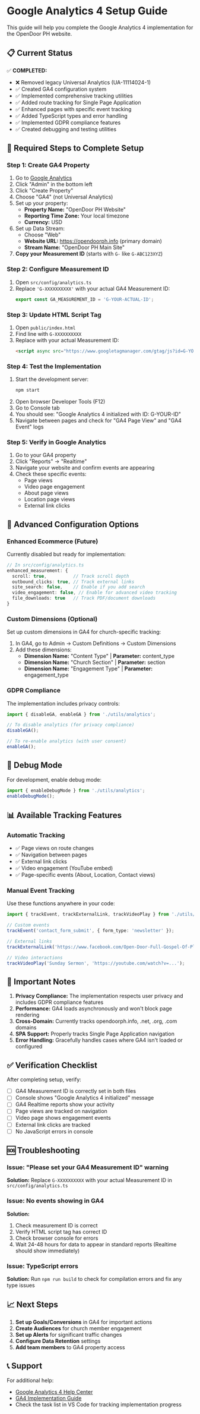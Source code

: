 # Google Analytics 4 Setup Guide

This guide will help you complete the Google Analytics 4 implementation for the OpenDoor PH website.

## 📋 Current Status

✅ **COMPLETED:**
- ❌ Removed legacy Universal Analytics (UA-11114024-1) 
- ✅ Created GA4 configuration system
- ✅ Implemented comprehensive tracking utilities
- ✅ Added route tracking for Single Page Application
- ✅ Enhanced pages with specific event tracking
- ✅ Added TypeScript types and error handling
- ✅ Implemented GDPR compliance features
- ✅ Created debugging and testing utilities

## 🚀 Required Steps to Complete Setup

### Step 1: Create GA4 Property
1. Go to [Google Analytics](https://analytics.google.com/)
2. Click "Admin" in the bottom left
3. Click "Create Property"
4. Choose "GA4" (not Universal Analytics)
5. Set up your property:
   - **Property Name:** "OpenDoor PH Website"
   - **Reporting Time Zone:** Your local timezone
   - **Currency:** USD
6. Set up Data Stream:
   - Choose "Web"
   - **Website URL:** https://opendoorph.info (primary domain)
   - **Stream Name:** "OpenDoor PH Main Site"
7. **Copy your Measurement ID** (starts with `G-` like `G-ABC123XYZ`)

### Step 2: Configure Measurement ID
1. Open `src/config/analytics.ts`
2. Replace `'G-XXXXXXXXXX'` with your actual GA4 Measurement ID:
   ```typescript
   export const GA_MEASUREMENT_ID = 'G-YOUR-ACTUAL-ID';
   ```

### Step 3: Update HTML Script Tag
1. Open `public/index.html`
2. Find line with `G-XXXXXXXXXX`
3. Replace with your actual Measurement ID:
   ```html
   <script async src="https://www.googletagmanager.com/gtag/js?id=G-YOUR-ACTUAL-ID"></script>
   ```

### Step 4: Test the Implementation
1. Start the development server:
   ```bash
   npm start
   ```
2. Open browser Developer Tools (F12)
3. Go to Console tab
4. You should see: "Google Analytics 4 initialized with ID: G-YOUR-ID"
5. Navigate between pages and check for "GA4 Page View" and "GA4 Event" logs

### Step 5: Verify in Google Analytics
1. Go to your GA4 property
2. Click "Reports" → "Realtime"
3. Navigate your website and confirm events are appearing
4. Check these specific events:
   - Page views
   - Video page engagement
   - About page views
   - Location page views
   - External link clicks

## 🔧 Advanced Configuration Options

### Enhanced Ecommerce (Future)
Currently disabled but ready for implementation:
```typescript
// In src/config/analytics.ts
enhanced_measurement: {
  scroll: true,          // Track scroll depth
  outbound_clicks: true, // Track external links
  site_search: false,    // Enable if you add search
  video_engagement: false, // Enable for advanced video tracking
  file_downloads: true   // Track PDF/document downloads
}
```

### Custom Dimensions (Optional)
Set up custom dimensions in GA4 for church-specific tracking:
1. In GA4, go to Admin → Custom Definitions → Custom Dimensions
2. Add these dimensions:
   - **Dimension Name:** "Content Type" | **Parameter:** content_type
   - **Dimension Name:** "Church Section" | **Parameter:** section
   - **Dimension Name:** "Engagement Type" | **Parameter:** engagement_type

### GDPR Compliance
The implementation includes privacy controls:
```typescript
import { disableGA, enableGA } from './utils/analytics';

// To disable analytics (for privacy compliance)
disableGA();

// To re-enable analytics (with user consent)
enableGA();
```

## 🧪 Debug Mode
For development, enable debug mode:
```typescript
import { enableDebugMode } from './utils/analytics';
enableDebugMode();
```

## 📊 Available Tracking Features

### Automatic Tracking
- ✅ Page views on route changes
- ✅ Navigation between pages
- ✅ External link clicks
- ✅ Video engagement (YouTube embed)
- ✅ Page-specific events (About, Location, Contact views)

### Manual Event Tracking
Use these functions anywhere in your code:
```typescript
import { trackEvent, trackExternalLink, trackVideoPlay } from './utils/analytics';

// Custom events
trackEvent('contact_form_submit', { form_type: 'newsletter' });

// External links
trackExternalLink('https://www.facebook.com/Open-Door-Full-Gospel-Of-Pleasant-Hill-MO-217411360471', 'Facebook Page');

// Video interactions
trackVideoPlay('Sunday Sermon', 'https://youtube.com/watch?v=...');
```

## 🚨 Important Notes

1. **Privacy Compliance:** The implementation respects user privacy and includes GDPR compliance features
2. **Performance:** GA4 loads asynchronously and won't block page rendering
3. **Cross-Domain:** Currently tracks opendoorph.info, .net, .org, .com domains
4. **SPA Support:** Properly tracks Single Page Application navigation
5. **Error Handling:** Gracefully handles cases where GA4 isn't loaded or configured

## ✅ Verification Checklist

After completing setup, verify:
- [ ] GA4 Measurement ID is correctly set in both files
- [ ] Console shows "Google Analytics 4 initialized" message
- [ ] GA4 Realtime reports show your activity
- [ ] Page views are tracked on navigation
- [ ] Video page shows engagement events
- [ ] External link clicks are tracked
- [ ] No JavaScript errors in console

## 🆘 Troubleshooting

### Issue: "Please set your GA4 Measurement ID" warning
**Solution:** Replace `G-XXXXXXXXXX` with your actual Measurement ID in `src/config/analytics.ts`

### Issue: No events showing in GA4
**Solution:** 
1. Check measurement ID is correct
2. Verify HTML script tag has correct ID
3. Check browser console for errors
4. Wait 24-48 hours for data to appear in standard reports (Realtime should show immediately)

### Issue: TypeScript errors
**Solution:** Run `npm run build` to check for compilation errors and fix any type issues

## 📈 Next Steps

1. **Set up Goals/Conversions** in GA4 for important actions
2. **Create Audiences** for church member engagement
3. **Set up Alerts** for significant traffic changes
4. **Configure Data Retention** settings
5. **Add team members** to GA4 property access

## 📞 Support

For additional help:
- [Google Analytics 4 Help Center](https://support.google.com/analytics/answer/10089681)
- [GA4 Implementation Guide](https://developers.google.com/analytics/devguides/collection/ga4)
- Check the task list in VS Code for tracking implementation progress
